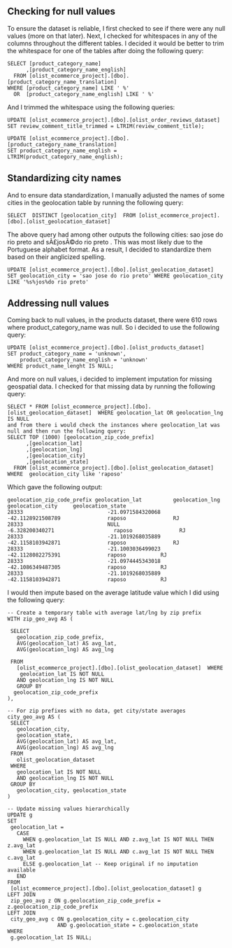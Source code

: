 ## Checking for null values
To ensure the dataset is reliable, I first checked to see if there were any null values (more on that later). Next, I checked for whitespaces in any of the columns throughout the different tables. I decided it would be better to trim the whitespace for one of the tables after doing the following query: 

```
SELECT [product_category_name]
      ,[product_category_name_english]
  FROM [olist_ecommerce_project].[dbo].[product_category_name_translation]
WHERE [product_category_name] LIKE ' %'
  OR  [product_category_name_english] LIKE ' %'
```

And I trimmed the whitespace using the following queries:

``` 
UPDATE [olist_ecommerce_project].[dbo].[olist_order_reviews_dataset]
SET review_comment_title_trimmed = LTRIM(review_comment_title); 

UPDATE [olist_ecommerce_project].[dbo].[product_category_name_translation]
SET product_category_name_english = LTRIM(product_category_name_english); 
```

## Standardizing city names
And to ensure data standardization, I manually adjusted the names of some cities in the geolocation table by running the following query:

``` 
SELECT  DISTINCT [geolocation_city]  FROM [olist_ecommerce_project].[dbo].[olist_geolocation_dataset]
```
  
The above query had among other outputs the following cities: sao jose do rio preto and sÃ£josÃ©do rio preto . This was most likely due to the Portuguese alphabet format. As a result, I decided to standardize them based on their anglicized spelling.

``` 
UPDATE [olist_ecommerce_project].[dbo].[olist_geolocation_dataset]
SET geolocation_city = 'sao jose do rio preto' WHERE geolocation_city LIKE '%s%jos%do rio preto' 
```

## Addressing null values
Coming back to null values, in the products dataset, there were 610 rows where
product_category_name was null. So i decided to use the following query:

``` 
UPDATE [olist_ecommerce_project].[dbo].[olist_products_dataset]
SET product_category_name = 'unknown',
    product_category_name_english = 'unknown'
WHERE product_name_lenght IS NULL;
```

And more on null values, i decided to implement imputation for missing geospatial data. I checked for that missing data by running the following query: 

``` 
SELECT * FROM [olist_ecommerce_project].[dbo].[olist_geolocation_dataset]  WHERE geolocation_lat OR geolocation_lng IS NULL 
and from there i would check the instances where geolocation_lat was null and then run the following query: 
SELECT TOP (1000) [geolocation_zip_code_prefix]
      ,[geolocation_lat]
      ,[geolocation_lng]
      ,[geolocation_city]
      ,[geolocation_state]
  FROM [olist_ecommerce_project].[dbo].[olist_geolocation_dataset]   WHERE  geolocation_city like 'raposo'
```

Which gave the following output:

``` 
geolocation_zip_code_prefix	geolocation_lat	         geolocation_lng	      geolocation_city	   geolocation_state
28333	                        -21.0971584320068	        -42.1128921508789	            raposo               RJ
28333	                        NULL	                    -6.328200340271	                  raposo               RJ
28333	                        -21.1019268035889	        -42.1158103942871	            raposo               RJ
28333	                        -21.1003036499023	        -42.1128082275391	            raposo	         RJ
28333	                        -21.0974445343018	        -42.1086349487305	            raposo	         RJ
28333	                        -21.1019268035889	        -42.1158103942871	            raposo	         RJ
```


I would then impute based on the average latitude value which I did using the following query:

 ``` 
-- Create a temporary table with average lat/lng by zip prefix
WITH zip_geo_avg AS (

  SELECT 
    geolocation_zip_code_prefix,
    AVG(geolocation_lat) AS avg_lat,
    AVG(geolocation_lng) AS avg_lng
    
  FROM 
    [olist_ecommerce_project].[dbo].[olist_geolocation_dataset]  WHERE 
     geolocation_lat IS NOT NULL
    AND geolocation_lng IS NOT NULL
    GROUP BY
   geolocation_zip_code_prefix
),

-- For zip prefixes with no data, get city/state averages
city_geo_avg AS (
  SELECT 
    geolocation_city,
    geolocation_state,
    AVG(geolocation_lat) AS avg_lat,
    AVG(geolocation_lng) AS avg_lng
  FROM 
    olist_geolocation_dataset
  WHERE 
    geolocation_lat IS NOT NULL
    AND geolocation_lng IS NOT NULL
  GROUP BY 
    geolocation_city, geolocation_state
)

-- Update missing values hierarchically
UPDATE g
SET 
  geolocation_lat = 
    CASE 
      WHEN g.geolocation_lat IS NULL AND z.avg_lat IS NOT NULL THEN z.avg_lat
      WHEN g.geolocation_lat IS NULL AND c.avg_lat IS NOT NULL THEN c.avg_lat
      ELSE g.geolocation_lat -- Keep original if no imputation available
    END
FROM 
  [olist_ecommerce_project].[dbo].[olist_geolocation_dataset] g
LEFT JOIN 
  zip_geo_avg z ON g.geolocation_zip_code_prefix = z.geolocation_zip_code_prefix
LEFT JOIN 
  city_geo_avg c ON g.geolocation_city = c.geolocation_city 
                 AND g.geolocation_state = c.geolocation_state
WHERE 
  g.geolocation_lat IS NULL;
```
